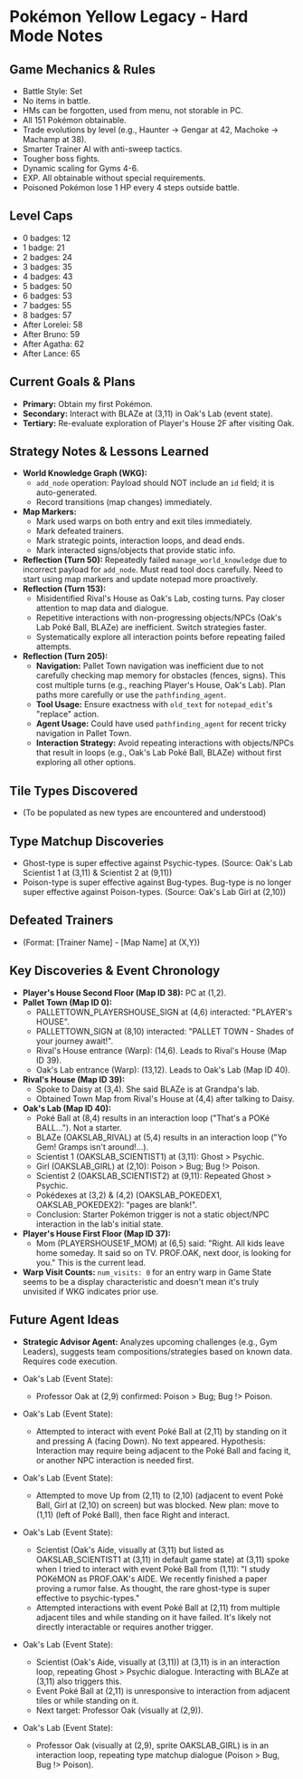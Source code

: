 # Pokémon Yellow Legacy - Hard Mode Notes

## Game Mechanics & Rules
- Battle Style: Set
- No items in battle.
- HMs can be forgotten, used from menu, not storable in PC.
- All 151 Pokémon obtainable.
- Trade evolutions by level (e.g., Haunter -> Gengar at 42, Machoke -> Machamp at 38).
- Smarter Trainer AI with anti-sweep tactics.
- Tougher boss fights.
- Dynamic scaling for Gyms 4-6.
- EXP. All obtainable without special requirements.
- Poisoned Pokémon lose 1 HP every 4 steps outside battle.

## Level Caps
- 0 badges: 12
- 1 badge: 21
- 2 badges: 24
- 3 badges: 35
- 4 badges: 43
- 5 badges: 50
- 6 badges: 53
- 7 badges: 55
- 8 badges: 57
- After Lorelei: 58
- After Bruno: 59
- After Agatha: 62
- After Lance: 65

## Current Goals & Plans
- **Primary:** Obtain my first Pokémon.
- **Secondary:** Interact with BLAZe at (3,11) in Oak's Lab (event state).
- **Tertiary:** Re-evaluate exploration of Player's House 2F after visiting Oak.

## Strategy Notes & Lessons Learned
- **World Knowledge Graph (WKG):**
    - `add_node` operation: Payload should NOT include an `id` field; it is auto-generated.
    - Record transitions (map changes) immediately.
- **Map Markers:**
    - Mark used warps on both entry and exit tiles immediately.
    - Mark defeated trainers.
    - Mark strategic points, interaction loops, and dead ends.
    - Mark interacted signs/objects that provide static info.
- **Reflection (Turn 50):** Repeatedly failed `manage_world_knowledge` due to incorrect payload for `add_node`. Must read tool docs carefully. Need to start using map markers and update notepad more proactively.
- **Reflection (Turn 153):**
    - Misidentified Rival's House as Oak's Lab, costing turns. Pay closer attention to map data and dialogue.
    - Repetitive interactions with non-progressing objects/NPCs (Oak's Lab Poké Ball, BLAZe) are inefficient. Switch strategies faster.
    - Systematically explore all interaction points before repeating failed attempts.
- **Reflection (Turn 205):**
    - **Navigation:** Pallet Town navigation was inefficient due to not carefully checking map memory for obstacles (fences, signs). This cost multiple turns (e.g., reaching Player's House, Oak's Lab). Plan paths more carefully or use the `pathfinding_agent`.
    - **Tool Usage:** Ensure exactness with `old_text` for `notepad_edit`'s "replace" action.
    - **Agent Usage:** Could have used `pathfinding_agent` for recent tricky navigation in Pallet Town.
    - **Interaction Strategy:** Avoid repeating interactions with objects/NPCs that result in loops (e.g., Oak's Lab Poké Ball, BLAZe) without first exploring all other options.

## Tile Types Discovered
- (To be populated as new types are encountered and understood)

## Type Matchup Discoveries
- Ghost-type is super effective against Psychic-types. (Source: Oak's Lab Scientist 1 at (3,11) & Scientist 2 at (9,11))
- Poison-type is super effective against Bug-types. Bug-type is no longer super effective against Poison-types. (Source: Oak's Lab Girl at (2,10))

## Defeated Trainers
- (Format: [Trainer Name] - [Map Name] at (X,Y))

## Key Discoveries & Event Chronology
- **Player's House Second Floor (Map ID 38):** PC at (1,2).
- **Pallet Town (Map ID 0):**
    - PALLETTOWN_PLAYERSHOUSE_SIGN at (4,6) interacted: "PLAYER's HOUSE".
    - PALLETTOWN_SIGN at (8,10) interacted: "PALLET TOWN - Shades of your journey await!".
    - Rival's House entrance (Warp): (14,6). Leads to Rival's House (Map ID 39).
    - Oak's Lab entrance (Warp): (13,12). Leads to Oak's Lab (Map ID 40).
- **Rival's House (Map ID 39):**
    - Spoke to Daisy at (3,4). She said BLAZe is at Grandpa's lab.
    - Obtained Town Map from Rival's House at (4,4) after talking to Daisy.
- **Oak's Lab (Map ID 40):**
    - Poké Ball at (8,4) results in an interaction loop ("That's a POKé BALL..."). Not a starter.
    - BLAZe (OAKSLAB_RIVAL) at (5,4) results in an interaction loop ("Yo Gem! Gramps isn't around!...).
    - Scientist 1 (OAKSLAB_SCIENTIST1) at (3,11): Ghost > Psychic.
    - Girl (OAKSLAB_GIRL) at (2,10): Poison > Bug; Bug !> Poison.
    - Scientist 2 (OAKSLAB_SCIENTIST2) at (9,11): Repeated Ghost > Psychic.
    - Pokédexes at (3,2) & (4,2) (OAKSLAB_POKEDEX1, OAKSLAB_POKEDEX2): "pages are blank!".
    - Conclusion: Starter Pokémon trigger is not a static object/NPC interaction in the lab's initial state.
- **Player's House First Floor (Map ID 37):**
    - Mom (PLAYERSHOUSE1F_MOM) at (6,5) said: "Right. All kids leave home someday. It said so on TV. PROF.OAK, next door, is looking for you." This is the current lead.
- **Warp Visit Counts:** `num_visits: 0` for an entry warp in Game State seems to be a display characteristic and doesn't mean it's truly unvisited if WKG indicates prior use.

## Future Agent Ideas
- **Strategic Advisor Agent:** Analyzes upcoming challenges (e.g., Gym Leaders), suggests team compositions/strategies based on known data. Requires code execution.

- Oak's Lab (Event State):
    - Professor Oak at (2,9) confirmed: Poison > Bug; Bug !> Poison.

- Oak's Lab (Event State):
    - Attempted to interact with event Poké Ball at (2,11) by standing on it and pressing A (facing Down). No text appeared. Hypothesis: Interaction may require being adjacent to the Poké Ball and facing it, or another NPC interaction is needed first.

- Oak's Lab (Event State):
    - Attempted to move Up from (2,11) to (2,10) (adjacent to event Poké Ball, Girl at (2,10) on screen) but was blocked. New plan: move to (1,11) (left of Poké Ball), then face Right and interact.

- Oak's Lab (Event State):
    - Scientist (Oak's Aide, visually at (3,11) but listed as OAKSLAB_SCIENTIST1 at (3,11) in default game state) at (3,11) spoke when I tried to interact with event Poké Ball from (1,11): "I study POKéMON as PROF.OAK's AIDE. We recently finished a paper proving a rumor false. As thought, the rare ghost-type is super effective to psychic-types."
    - Attempted interactions with event Poké Ball at (2,11) from multiple adjacent tiles and while standing on it have failed. It's likely not directly interactable or requires another trigger.

- Oak's Lab (Event State):
    - Scientist (Oak's Aide, visually at (3,11)) at (3,11) is in an interaction loop, repeating Ghost > Psychic dialogue. Interacting with BLAZe at (3,11) also triggers this.
    - Event Poké Ball at (2,11) is unresponsive to interaction from adjacent tiles or while standing on it.
    - Next target: Professor Oak (visually at (2,9)).

- Oak's Lab (Event State):
    - Professor Oak (visually at (2,9), sprite OAKSLAB_GIRL) is in an interaction loop, repeating type matchup dialogue (Poison > Bug, Bug !> Poison).